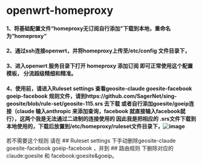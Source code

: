 # openwrt-homeproxy
#### 1、将基础配置文件“homeproxy无订阅自行添加”下载到本地，重命名为“homeproxy”
#### 2、通过ssh连接openwrt，并将homeproxy上传至/etc/config 文件目录下，
#### 3、进入openwrt 服务目录下打开 homeproxy  添加订阅 即可正常使用这个配置模板， 分流超级精细和精准。
#### 4、使用前，请进入Ruleset settings 查看geosite-claude goesite-facebook goeip-facebook 规则文件，请到https://github.com/SagerNet/sing-geosite/blob/rule-set/geosite-115.srs 去下载 或者自行添加goesite/goeip连接（claude 输入anthropic 来添加查询，facebook 就直接输入facebook就行），这两个我是无法通过二进制的连接使用的 因此我是把相应的 .srs文件下载到本地使用的，下载后放置到/etc/homeproxy/ruleset文件目录下，![image](https://github.com/user-attachments/assets/b9e10182-5853-41c1-88b5-4dd6dc91b2fa)

若不需要这个规则 请在 ## Ruleset settings 下手动删除geosite-claude goesite-facebook goeip-facebook ，并到 ## 路由规则  下删除对应的 claude:goesite 和 facebook:goesite&goeip。
